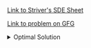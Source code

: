 [Link to Striver's SDE Sheet](https://takeuforward.org/interviews/strivers-sde-sheet-top-coding-interview-problems/)

[Link to problem on GFG](https://practice.geeksforgeeks.org/problems/fractional-knapsack-1587115620/1)



<details><summary>Optimal Solution</summary>

Optimal Solution: TC = `O(NlogN + N)`, SC = `O(1)`

* Notice, that higher the value per weight value of an item, the more optimal it is to take that weight in our knapsack. <br>
* We sort the array in descending order of value per weight values. This is because we are allowed to take a fraction of a weight instead of the whole weight. <br>
* Then we take the minimum of the weight of the item and the remaining weight in knapsack and take the product of the weight and the value per weight and add to our answer. <br>
* The sum of values over all the elements is our answer. <br>


Total Time Taken: `0.46 / 1.58`

<details><summary>Clean Code</summary>

![](https://github.com/archishmanghos/code-images/blob/master/GFG/Fractional-Knapsack.png)

</details>

</details>
